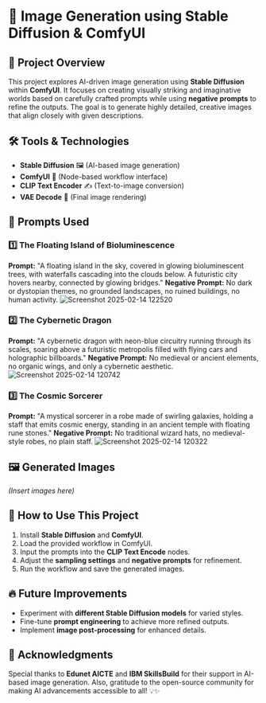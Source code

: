 # 🌌 Image Generation using Stable Diffusion & ComfyUI

## 📌 Project Overview
This project explores AI-driven image generation using **Stable Diffusion** within **ComfyUI**. It focuses on creating visually striking and imaginative worlds based on carefully crafted prompts while using **negative prompts** to refine the outputs. The goal is to generate highly detailed, creative images that align closely with given descriptions.

## 🛠️ Tools & Technologies
- **Stable Diffusion** 🖼️ (AI-based image generation)
- **ComfyUI** 🔧 (Node-based workflow interface)
- **CLIP Text Encoder** ✍️ (Text-to-image conversion)
- **VAE Decode** 🎨 (Final image rendering)

## 🎯 Prompts Used
### 1️⃣ **The Floating Island of Bioluminescence**
**Prompt:** "A floating island in the sky, covered in glowing bioluminescent trees, with waterfalls cascading into the clouds below. A futuristic city hovers nearby, connected by glowing bridges."
**Negative Prompt:** No dark or dystopian themes, no grounded landscapes, no ruined buildings, no human activity.
![Screenshot 2025-02-14 122520](https://github.com/user-attachments/assets/d86cb894-56ee-44bf-82c4-19f4c9dd6a93)



### 2️⃣ **The Cybernetic Dragon**
**Prompt:** "A cybernetic dragon with neon-blue circuitry running through its scales, soaring above a futuristic metropolis filled with flying cars and holographic billboards."
**Negative Prompt:** No medieval or ancient elements, no organic wings, and only a cybernetic aesthetic.
![Screenshot 2025-02-14 120742](https://github.com/user-attachments/assets/36a2a5ee-788f-42df-a506-2a83cb23e92e)


### 3️⃣ **The Cosmic Sorcerer**
**Prompt:** "A mystical sorcerer in a robe made of swirling galaxies, holding a staff that emits cosmic energy, standing in an ancient temple with floating rune stones."
**Negative Prompt:** No traditional wizard hats, no medieval-style robes, no plain staff.
![Screenshot 2025-02-14 120322](https://github.com/user-attachments/assets/f34d7f78-0acc-47be-8f0b-f1fef33d9534)



## 🖼️ Generated Images
*(Insert images here)*

## 📌 How to Use This Project
1. Install **Stable Diffusion** and **ComfyUI**.
2. Load the provided workflow in ComfyUI.
3. Input the prompts into the **CLIP Text Encode** nodes.
4. Adjust the **sampling settings** and **negative prompts** for refinement.
5. Run the workflow and save the generated images.

## 🔥 Future Improvements
- Experiment with **different Stable Diffusion models** for varied styles.
- Fine-tune **prompt engineering** to achieve more refined outputs.
- Implement **image post-processing** for enhanced details.

## 🙌 Acknowledgments
Special thanks to **Edunet AICTE** and **IBM SkillsBuild** for their support in AI-based image generation. Also, gratitude to the open-source community for making AI advancements accessible to all! 💡✨

